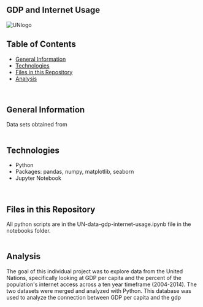 ## GDP and Internet Usage

![UNlogo](../main/Images/UNlogo.png)


## Table of Contents
* [General Information](#general-information)
* [Technologies](#technologies)
* [Files in this Repository](#files)
* [Analysis](#data)
<br>

## <a name="general-information"></a>General Information
Data sets obtained from 
<br>
<br>

## <a name="technologies"></a>Technologies
* Python 
* Packages: pandas, numpy, matplotlib, seaborn
* Jupyter Notebook
<br>

## <a name="files"></a>Files in this Repository
All python scripts are in the UN-data-gdp-internet-usage.ipynb file in the notebooks folder. 
<br>
<br>

## <a name="data"></a>Analysis
The goal of this individual project was to explore data from the United Nations, specifically looking at GDP per capita and the percent of the population's internet access across a ten year timeframe (2004-2014).  The two datasets were merged and analyzed with Python. This database was used to analyze the connection between GDP per capita and the gdp 
